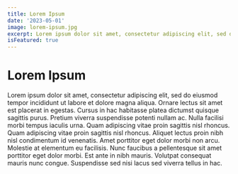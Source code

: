 ```yaml
---
title: Lorem Ipsum
date: '2023-05-01'
image: lorem-ipsum.jpg
excerpt: Lorem ipsum dolor sit amet, consectetur adipiscing elit, sed do eiusmod tempor incididunt ut labore et dolore magna aliqua. Ornare lectus sit amet est placerat in egestas.
isFeatured: true
---
```


# Lorem Ipsum

Lorem ipsum dolor sit amet, consectetur adipiscing elit, sed do eiusmod tempor incididunt ut labore et dolore magna aliqua. Ornare lectus sit amet est placerat in egestas. Cursus in hac habitasse platea dictumst quisque sagittis purus. Pretium viverra suspendisse potenti nullam ac. Nulla facilisi morbi tempus iaculis urna. Quam adipiscing vitae proin sagittis nisl rhoncus. Quam adipiscing vitae proin sagittis nisl rhoncus. Aliquet lectus proin nibh nisl condimentum id venenatis. Amet porttitor eget dolor morbi non arcu. Molestie at elementum eu facilisis. Nunc faucibus a pellentesque sit amet porttitor eget dolor morbi. Est ante in nibh mauris. Volutpat consequat mauris nunc congue. Suspendisse sed nisi lacus sed viverra tellus in hac.